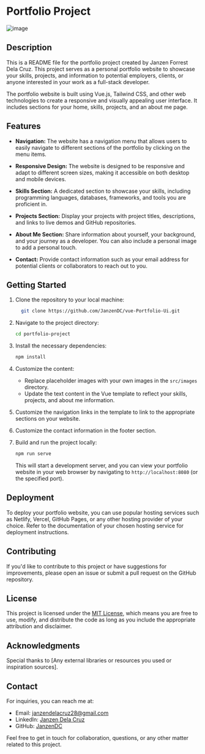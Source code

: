 # Portfolio Project

![image](https://github.com/JanzenDC/vue-Portfolio-Ui/assets/145821913/0e6b4473-71fb-43d1-b11c-00b0d9a56fef)


## Description

This is a README file for the portfolio project created by Janzen Forrest Dela Cruz. This project serves as a personal portfolio website to showcase your skills, projects, and information to potential employers, clients, or anyone interested in your work as a full-stack developer.

The portfolio website is built using Vue.js, Tailwind CSS, and other web technologies to create a responsive and visually appealing user interface. It includes sections for your home, skills, projects, and an about me page.

## Features

- **Navigation:** The website has a navigation menu that allows users to easily navigate to different sections of the portfolio by clicking on the menu items.

- **Responsive Design:** The website is designed to be responsive and adapt to different screen sizes, making it accessible on both desktop and mobile devices.

- **Skills Section:** A dedicated section to showcase your skills, including programming languages, databases, frameworks, and tools you are proficient in.

- **Projects Section:** Display your projects with project titles, descriptions, and links to live demos and GitHub repositories.

- **About Me Section:** Share information about yourself, your background, and your journey as a developer. You can also include a personal image to add a personal touch.

- **Contact:** Provide contact information such as your email address for potential clients or collaborators to reach out to you.

## Getting Started

1. Clone the repository to your local machine:

   ```bash
     git clone https://github.com/JanzenDC/vue-Portfolio-Ui.git
   ```

2. Navigate to the project directory:

   ```bash
   cd portfolio-project
   ```

3. Install the necessary dependencies:

   ```bash
   npm install
   ```

4. Customize the content:

   - Replace placeholder images with your own images in the `src/images` directory.
   - Update the text content in the Vue template to reflect your skills, projects, and about me information.

5. Customize the navigation links in the template to link to the appropriate sections on your website.

6. Customize the contact information in the footer section.

7. Build and run the project locally:

   ```bash
   npm run serve
   ```

   This will start a development server, and you can view your portfolio website in your web browser by navigating to `http://localhost:8080` (or the specified port).

## Deployment

To deploy your portfolio website, you can use popular hosting services such as Netlify, Vercel, GitHub Pages, or any other hosting provider of your choice. Refer to the documentation of your chosen hosting service for deployment instructions.

## Contributing

If you'd like to contribute to this project or have suggestions for improvements, please open an issue or submit a pull request on the GitHub repository.

## License

This project is licensed under the [MIT License](LICENSE), which means you are free to use, modify, and distribute the code as long as you include the appropriate attribution and disclaimer.

## Acknowledgments

Special thanks to [Any external libraries or resources you used or inspiration sources].

## Contact

For inquiries, you can reach me at:

- Email: janzendelacruz28@gmail.com
- LinkedIn: [Janzen Dela Cruz](https://www.linkedin.com/in/janzen-forrest-dela-cruz-a3a988292/)
- GitHub: [JanzenDC](https://github.com/JanzenDC)

Feel free to get in touch for collaboration, questions, or any other matter related to this project.
